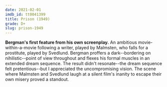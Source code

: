 ```yaml
---
date: 2021-02-01
imdb_id: tt0041399
title: Prison (1949)
grade: D+
slug: prison-1949
---
```


**Bergman's first feature from his own screenplay.** An ambitious movie-within-a-movie following a writer, played by Malmsten, who falls for a prostitute, played by Svedlund. Bergman proffers a dark--bordering on nihilistic--point of view throughout and flexes his formal muscles in an extended dream sequence. The result didn't resonate--the dream sequence felt pretentious--but I appreciated the uncompromising vision. The scene where Malmsten and Svedlund laugh at a silent film's inanity to escape their own misery proved a standout.